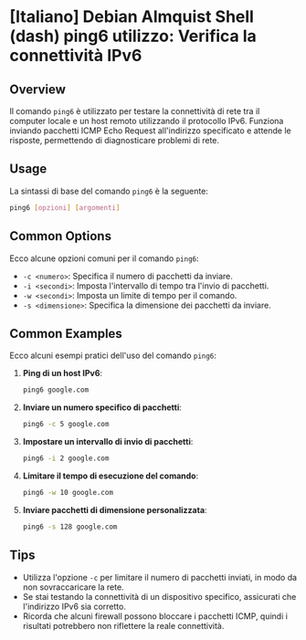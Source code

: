 # [Italiano] Debian Almquist Shell (dash) ping6 utilizzo: Verifica la connettività IPv6

## Overview
Il comando `ping6` è utilizzato per testare la connettività di rete tra il computer locale e un host remoto utilizzando il protocollo IPv6. Funziona inviando pacchetti ICMP Echo Request all'indirizzo specificato e attende le risposte, permettendo di diagnosticare problemi di rete.

## Usage
La sintassi di base del comando `ping6` è la seguente:

```bash
ping6 [opzioni] [argomenti]
```

## Common Options
Ecco alcune opzioni comuni per il comando `ping6`:

- `-c <numero>`: Specifica il numero di pacchetti da inviare.
- `-i <secondi>`: Imposta l'intervallo di tempo tra l'invio di pacchetti.
- `-w <secondi>`: Imposta un limite di tempo per il comando.
- `-s <dimensione>`: Specifica la dimensione dei pacchetti da inviare.

## Common Examples
Ecco alcuni esempi pratici dell'uso del comando `ping6`:

1. **Ping di un host IPv6**:
   ```bash
   ping6 google.com
   ```

2. **Inviare un numero specifico di pacchetti**:
   ```bash
   ping6 -c 5 google.com
   ```

3. **Impostare un intervallo di invio di pacchetti**:
   ```bash
   ping6 -i 2 google.com
   ```

4. **Limitare il tempo di esecuzione del comando**:
   ```bash
   ping6 -w 10 google.com
   ```

5. **Inviare pacchetti di dimensione personalizzata**:
   ```bash
   ping6 -s 128 google.com
   ```

## Tips
- Utilizza l'opzione `-c` per limitare il numero di pacchetti inviati, in modo da non sovraccaricare la rete.
- Se stai testando la connettività di un dispositivo specifico, assicurati che l'indirizzo IPv6 sia corretto.
- Ricorda che alcuni firewall possono bloccare i pacchetti ICMP, quindi i risultati potrebbero non riflettere la reale connettività.